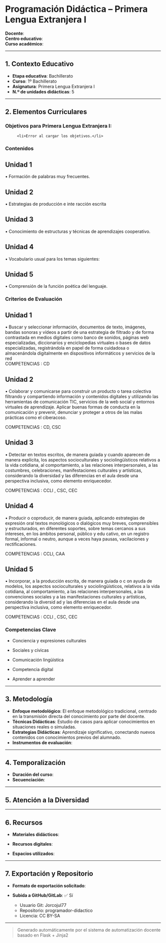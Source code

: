 # Programación Didáctica – Primera Lengua Extranjera I

**Docente**:   
**Centro educativo**:   
**Curso académico**:   

---

## 1. Contexto Educativo

- **Etapa educativa**: Bachillerato
- **Curso**: 1º Bachillerato
- **Asignatura**: Primera Lengua Extranjera I
- **N.º de unidades didácticas**: 5

---
## 2. Elementos Curriculares

<h3>Objetivos para Primera Lengua Extranjera I:</h3>


  <ul>
    
      <li>Error al cargar los objetivos.</li>
    
  </ul>


### Contenidos

## Unidad 1
• Formación de palabras muy frecuentes.

## Unidad 2
• Estrategias de producción e inte racción escrita

## Unidad 3
• Conocimiento de estructuras y técnicas de aprendizajes cooperativo.

## Unidad 4
• Vocabulario usual para los temas siguientes:

## Unidad 5
• Comprensión de la función poética del lenguaje.


### Criterios de Evaluación

## Unidad 1
• Buscar y seleccionar información, documentos de texto, imágenes, bandas 
sonoras y vídeos a partir de una estrategia de filtrado y de forma contrastada en 
medios digitales como banco de sonidos, páginas web especializadas, 
diccionarios y enciclopedias virtuales  o bases de datos especializadas, 
registrándola en papel de forma cuidadosa o almacenándola digitalmente en 
dispositivos informáticos y servicios de la red  
COMPETENCIAS : CD

## Unidad 2
• Colaborar y comunicarse para construir un producto o tarea colectiva filtrando y 
compartiendo información y contenidos digitales y utilizando las herramientas  de 
comunicación TIC, servicios de la web social y entornos virtuales de aprendizaje. 
Aplicar buenas formas de conducta en la comunicación y prevenir, denunciar y 
proteger a otros de las malas prácticas como el ciberacoso.  
 
COMPETENCIAS : CD, CSC

## Unidad 3
• Detectar en textos escritos, de manera guiada y cuando aparecen de manera 
explícita, los aspectos socioculturales y sociolingüísticos relativos a la vida 
cotidiana, al  comportamiento, a las relaciones interpersonales, a las costumbres, 
celebraciones, manifestaciones culturales y artísticas, considerando la 
diversidad y las diferencias en el aula desde una perspectiva inclusiva, como 
elemento enriquecedor.  
 
COMPETENCIAS : CCLI , CSC, CEC

## Unidad 4
• Producir o coproducir, de manera guiada, aplicando estrategias de expresión 
oral textos monológicos o dialógicos muy breves, comprensibles y estructurados, 
en diferentes soportes, sobre temas cercanos a sus intereses, en los ámbitos 
personal, público y edu cativo, en un registro formal, informal o neutro, aunque a 
veces haya pausas, vacilaciones y rectificaciones.  
 
COMPETENCIAS : CCLI, CAA

## Unidad 5
• Incorporar, a la producción escrita, de manera guiada o c on ayuda de modelos, 
los aspectos socioculturales y sociolingüísticos, relativos a la vida cotidiana, al 
comportamiento, a las relaciones interpersonales, a las convenciones sociales y 
a las manifestaciones culturales y artísticas, considerando la diversid ad y las 
diferencias en el aula desde una perspectiva inclusiva, como elemento 
enriquecedor.  
 
COMPETENCIAS : CCLI , CSC, CEC


### Competencias Clave


- Conciencia y expresiones culturales

- Sociales y cívicas

- Comunicación lingüística

- Competencia digital

- Aprender a aprender



---

## 3. Metodología

- **Enfoque metodológico**: El enfoque metodológico tradicional, centrado en la transmisión directa del conocimiento por parte del docente.
- **Técnicas Didácticas**: Estudio de casos para aplicar conocimientos en situaciones reales o simuladas.
- **Estrategias Didácticas**: Aprendizaje significativo, conectando nuevos contenidos con conocimientos previos del alumnado.
- **Instrumentos de evaluación**: 

---

## 4. Temporalización

- **Duración del curso**: 
- **Secuenciación**:  
  

---

## 5. Atención a la Diversidad



---

## 6. Recursos

- **Materiales didácticos**:  
  
- **Recursos digitales**:  
  
- **Espacios utilizados**: 

---

## 7. Exportación y Repositorio

- **Formato de exportación solicitado**: 
- **Subida a GitHub/GitLab**: ✅ Sí

  - Usuario Git: Jorcojul77
  - Repositorio: programador-didactico
  - Licencia: CC BY-SA


---

> Generado automáticamente por el sistema de automatización docente basado en Flask + Jinja2